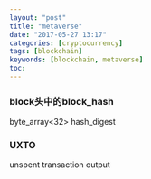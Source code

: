 ```yaml
---
layout: "post"
title: "metaverse"
date: "2017-05-27 13:17"
categories: [cryptocurrency]
tags: [blockchain]
keywords: [blockchain, metaverse]
toc:
---
```


### block头中的block_hash
byte_array<32> hash_digest


### UXTO
unspent transaction output
<!-- more -->
